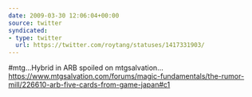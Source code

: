 ```yaml
---
date: 2009-03-30 12:06:04+00:00
source: twitter
syndicated:
- type: twitter
  url: https://twitter.com/roytang/statuses/1417331903/
---
```


#mtg...Hybrid in ARB spoiled on mtgsalvation... https://www.mtgsalvation.com/forums/magic-fundamentals/the-rumor-mill/226610-arb-five-cards-from-game-japan#c1